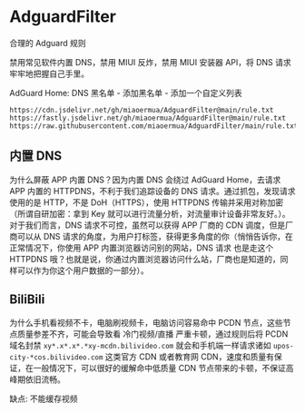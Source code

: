 # AdguardFilter

合理的 Adguard 规则

禁用常见软件内置 DNS，禁用 MIUI 反炸，禁用 MIUI 安装器 API，将 DNS 请求牢牢地把握自己手里。

AdGuard Home: DNS 黑名单 - 添加黑名单 - 添加一个自定义列表 

```url
https://cdn.jsdelivr.net/gh/miaoermua/AdguardFilter@main/rule.txt
https://fastly.jsdelivr.net/gh/miaoermua/AdguardFilter@main/rule.txt
https://raw.githubusercontent.com/miaoermua/AdguardFilter/main/rule.txt
```

## 内置 DNS

为什么屏蔽 APP 内置 DNS？因为内置 DNS 会绕过 AdGuard Home，去请求 APP 内置的 HTTPDNS，不利于我们追踪设备的 DNS 请求。通过抓包，发现请求使用的是 HTTP，不是 DoH（HTTPS），使用 HTTPDNS 传输并采用对称加密（所谓自研加密：拿到 Key 就可以进行流量分析，对流量审计设备非常友好。）。对于我们而言，DNS 请求不可控，虽然可以获得 APP 厂商的 CDN 调度，但是厂商可以从 DNS 请求的角度，为用户打标签，获得更多角度的你（悄悄告诉你，在正常情况下，你使用 APP 内置浏览器访问别的网站，DNS 请求 也是走这个 HTTPDNS 哦？也就是说，你通过内置浏览器访问什么站，厂商也是知道的，同样可以作为你这个用户数据的一部分）。

## BiliBili

为什么手机看视频不卡，电脑刷视频卡，电脑访问容易命中 PCDN 节点，这些节点质量参差不齐，可能会导致看 冷门视频/直播 严重卡顿，通过规则后将 PCDN 域名封禁 `xy*.x*.x*.*xy-mcdn.bilivideo.com` 就会和手机端一样请求诸如 `upos-city-*cos.bilivideo.com` 这类官方 CDN 或者教育网 CDN，速度和质量有保证，在一般情况下，可以很好的缓解命中低质量 CDN 节点带来的卡顿，不保证高峰期依旧流畅。

缺点: 不能缓存视频
